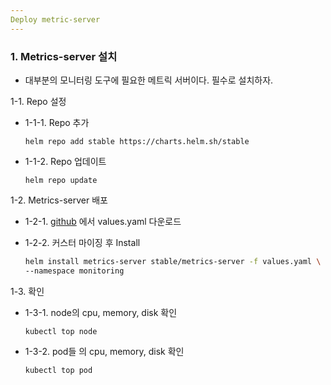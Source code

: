 ```yaml
---
Deploy metric-server
---
```

### 1. Metrics-server 설치

- 대부분의 모니터링 도구에 필요한 메트릭 서버이다. 필수로 설치하자.

1-1. Repo 설정

- 1-1-1. Repo 추가

  `helm repo add stable https://charts.helm.sh/stable`

- 1-1-2. Repo 업데이트

  `helm repo update`

1-2. Metrics-server 배포

- 1-2-1. [github](https://github.com/helm/charts/blob/master/stable/metrics-server/values.yaml)
에서 values.yaml 다운로드

- 1-2-2. 커스터 마이징 후 Install

  ```bash
  helm install metrics-server stable/metrics-server -f values.yaml \
  --namespace monitoring
  ```

1-3. 확인

- 1-3-1. node의 cpu, memory, disk 확인

  `kubectl top node`

- 1-3-2. pod들 의 cpu, memory, disk 확인

  `kubectl top pod`